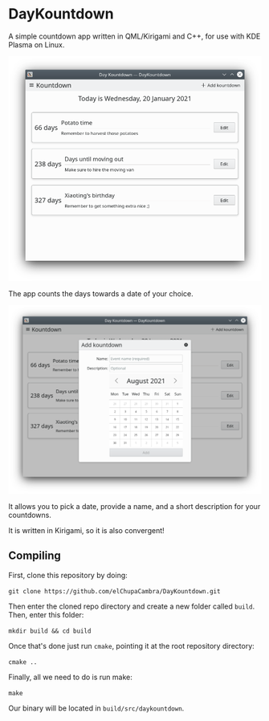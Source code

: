 # DayKountdown
A simple countdown app written in QML/Kirigami and C++, for use with KDE Plasma on Linux.

![](screenshots/Screenshot1.png)

The app counts the days towards a date of your choice.

![](screenshots/Screenshot2.png)

It allows you to pick a date, provide a name, and a short description for your countdowns.

It is written in Kirigami, so it is also convergent!

## Compiling

First, clone this repository by doing:

`git clone https://github.com/elChupaCambra/DayKountdown.git`

Then enter the cloned repo directory and create a new folder called `build`. Then, enter this folder:

`mkdir build && cd build`

Once that's done just run `cmake`, pointing it at the root repository directory:

`cmake ..`

Finally, all we need to do is run make:

`make`

Our binary will be located in `build/src/daykountdown`.
